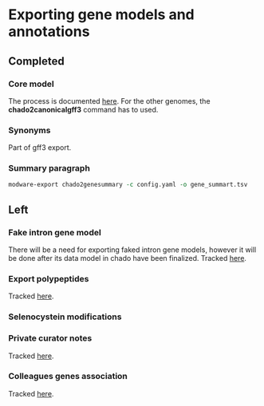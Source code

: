 # Exporting gene models and annotations
## Completed
### Core model 
The process is documented [here](http://dictybase.github.io/blog/2013/03/06/exporting-discoideum-annotations/). For the other genomes, the __chado2canonicalgff3__ command has to used.

### Synonyms
Part of gff3 export.

### Summary paragraph 
```perl
modware-export chado2genesummary -c config.yaml -o gene_summart.tsv
```

## Left
### Fake intron gene model
There will be a need for exporting faked intron gene models, however it will be done after its data model in chado have been finalized.
Tracked [here](https://github.com/dictyBase/Modware-Loader/issues/123).

### Export polypeptides
Tracked [here](https://github.com/dictyBase/Modware-Loader/issues/126).

### Selenocystein modifications

### Private curator notes
Tracked [here](https://github.com/dictyBase/Modware-Loader/issues/124).

### Colleagues genes association
Tracked [here](https://github.com/dictyBase/Modware-Loader/issues/125).

